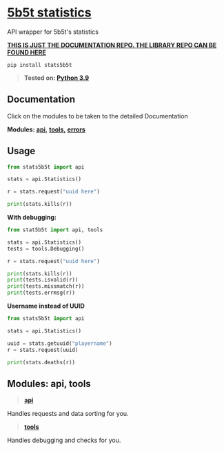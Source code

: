 
# [5b5t statistics](https://github.com/ScobraScope/stats5b5t)
API wrapper for 5b5t's statistics

[**THIS IS JUST THE DOCUMENTATION REPO. THE LIBRARY REPO CAN BE FOUND HERE**](https://github.com/ScobraScope/stats5b5t)

```pip install stats5b5t```

> **Tested on: [Python 3.9](https://www.python.org/downloads/release/python-390)**

## Documentation
Click on the modules to be taken to the detailed Documentation

**Modules:**
    [**api,**](https://github.com/ScobraScope/stats5b5t-documentation/blob/main/doc/api.md)
    [**tools,**](https://github.com/ScobraScope/stats5b5t-documentation/blob/main/doc/tools.md)
    [**errors**](https://github.com/ScobraScope/stats5b5t-documentation/blob/main/doc/errors.md)
## Usage
```py
from stats5b5t import api

stats = api.Statistics()

r = stats.request("uuid here")

print(stats.kills(r))
```

**With debugging:**

```py
from stat5b5t import api, tools

stats = api.Statistics()
tests = tools.Debugging()

r = stats.request("uuid here")

print(stats.kills(r))
print(tests.isvalid(r))
print(tests.missmatch(r))
print(tests.errmsg(r))
```
**Username instead of UUID**

```py
from stats5b5t import api

stats = api.Statistics()

uuid = stats.getuuid("playername")
r = stats.request(uuid)

print(stats.deaths(r))
```

## Modules: api, tools

> **[api](https://github.com/ScobraScope/stats5b5t-documentation/blob/main/doc/api.md)**

Handles requests and data sorting for you.

> **[tools](https://github.com/ScobraScope/stats5b5t-documentation/blob/main/doc/tools.md)**

Handles debugging and checks for you.


